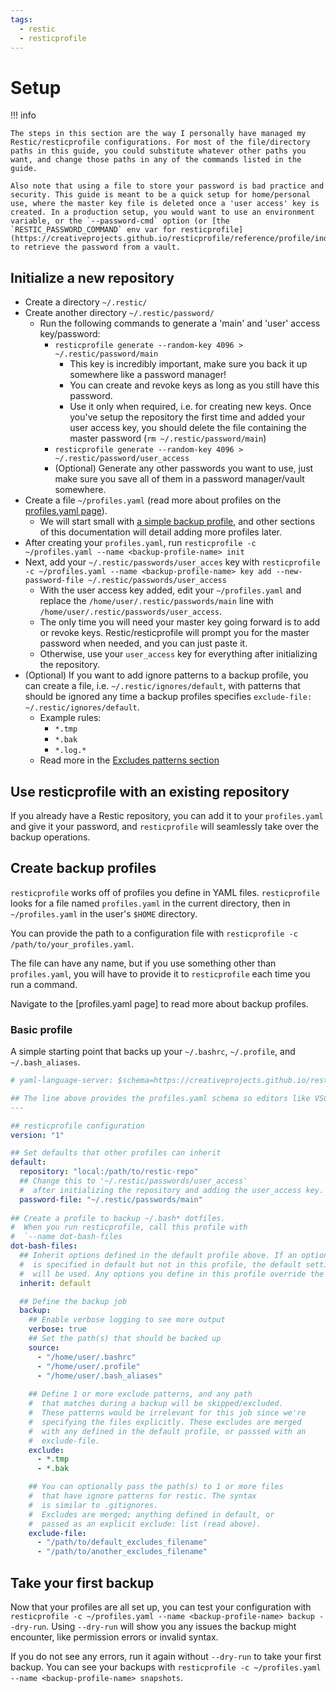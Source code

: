 ```yaml
---
tags:
  - restic
  - resticprofile
---
```


# Setup

!!! info

    The steps in this section are the way I personally have managed my Restic/resticprofile configurations. For most of the file/directory paths in this guide, you could substitute whatever other paths you want, and change those paths in any of the commands listed in the guide.

    Also note that using a file to store your password is bad practice and security. This guide is meant to be a quick setup for home/personal use, where the master key file is deleted once a 'user access' key is created. In a production setup, you would want to use an environment variable, or the `--password-cmd` option (or [the `RESTIC_PASSWORD_COMMAND` env var for resticprofile](https://creativeprojects.github.io/resticprofile/reference/profile/index.html)) to retrieve the password from a vault.

## Initialize a new repository

- Create a directory `~/.restic/`
- Create another directory `~/.restic/password/`
    - Run the following commands to generate a 'main' and 'user' access key/password:
        - `resticprofile generate --random-key 4096 > ~/.restic/password/main`
            - This key is incredibly important, make sure you back it up somewhere like a password manager!
            - You can create and revoke keys as long as you still have this password.
            - Use it only when required, i.e. for creating new keys. Once you've setup the repository the first time and added your user access key, you should delete the file containing the master password (`rm ~/.restic/password/main`)
        - `resticprofile generate --random-key 4096 > ~/.restic/password/user_access`
        - (Optional) Generate any other passwords you want to use, just make sure you save all of them in a password manager/vault somewhere.
- Create a file `~/profiles.yaml` (read more about profiles on the [profiles.yaml page](profiles.md)).
    - We will start small with [a simple backup profile](#basic-profile), and other sections of this documentation will detail adding more profiles later.
- After creating your `profiles.yaml`, run `resticprofile -c ~/profiles.yaml --name <backup-profile-name> init`
- Next, add your `~/.restic/passwords/user_acces` key with `resticprofile -c ~/profiles.yaml --name <backup-profile-name> key add --new-password-file ~/.restic/passwords/user_access`
    - With the user access key added, edit your `~/profiles.yaml` and replace the `/home/user/.restic/passwords/main` line with `/home/user/.restic/passwords/user_access`.
    - The only time you will need your master key going forward is to add or revoke keys. Restic/resticprofile will prompt you for the master password when needed, and you can just paste it.
    - Otherwise, use your `user_access` key for everything after initializing the repository.
- (Optional) If you want to add ignore patterns to a backup profile, you can create a file, i.e. `~/.restic/ignores/default`, with patterns that should be ignored any time a backup profiles specifies `exclude-file: ~/.restic/ignores/default`.
    - Example rules:
        - `*.tmp`
        - `*.bak`
        - `*.log.*`
    - Read more in the [Excludes patterns section](excludes.md)

## Use resticprofile with an existing repository

If you already have a Restic repository, you can add it to your `profiles.yaml` and give it your password, and `resticprofile` will seamlessly take over the backup operations.

## Create backup profiles

`resticprofile` works off of profiles you define in YAML files. `resticprofile` looks for a file named `profiles.yaml` in the current directory, then in `~/profiles.yaml` in the user's `$HOME` directory.

You can provide the path to a configuration file with `resticprofile -c /path/to/your_profiles.yaml`.

The file can have any name, but if you use something other than `profiles.yaml`, you will have to provide it to `resticprofile` each time you run a command.

Navigate to the [profiles.yaml page] to read more about backup profiles.

### Basic profile

A simple starting point that backs up your `~/.bashrc`, `~/.profile`, and `~/.bash_aliases`.

```yaml
# yaml-language-server: $schema=https://creativeprojects.github.io/resticprofile/jsonschema/config.json

## The line above provides the profiles.yaml schema so editors like VSCode have syntax highlighting & completion.
---

## resticprofile configuration
version: "1"

## Set defaults that other profiles can inherit
default:
  repository: "local:/path/to/restic-repo"
  ## Change this to '~/.restic/passwords/user_access'
  #  after initializing the repository and adding the user_access key.
  password-file: "~/.restic/passwords/main"
  
## Create a profile to backup ~/.bash* dotfiles.
#  When you run resticprofile, call this profile with
#  `--name dot-bash-files
dot-bash-files:
  ## Inherit options defined in the default profile above. If an option
  #  is specified in default but not in this profile, the default setting
  #  will be used. Any options you define in this profile override the defaults.
  inherit: default

  ## Define the backup job
  backup:
    ## Enable verbose logging to see more output
    verbose: true
    ## Set the path(s) that should be backed up
    source:
      - "/home/user/.bashrc"
      - "/home/user/.profile"
      - "/home/user/.bash_aliases"
    
    ## Define 1 or more exclude patterns, and any path
    #  that matches during a backup will be skipped/excluded.
    #  These patterns would be irrelevant for this job since we're
    #  specifying the files explicitly. These excludes are merged
    #  with any defined in the default profile, or passsed with an
    #  exclude-file.
    exclude:
      - *.tmp
      - *.bak

    ## You can optionally pass the path(s) to 1 or more files
    #  that have ignore patterns for restic. The syntax
    #  is similar to .gitignores.
    #  Excludes are merged; anything defined in default, or
    #  passed as an explicit exclude: list (read above).
    exclude-file:
      - "/path/to/default_excludes_filename"
      - "/path/to/another_excludes_filename"

```

## Take your first backup

Now that your profiles are all set up, you can test your configuration with  `resticprofile -c ~/profiles.yaml --name <backup-profile-name> backup --dry-run`. Using `--dry-run` will show you any issues the backup might encounter, like permission errors or invalid syntax.

If you do not see any errors, run it again without `--dry-run` to take your first backup. You can see your backups with `resticprofile -c ~/profiles.yaml --name <backup-profile-name> snapshots`.
